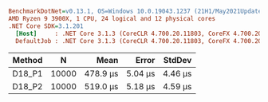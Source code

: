 ``` ini

BenchmarkDotNet=v0.13.1, OS=Windows 10.0.19043.1237 (21H1/May2021Update)
AMD Ryzen 9 3900X, 1 CPU, 24 logical and 12 physical cores
.NET Core SDK=3.1.201
  [Host]     : .NET Core 3.1.3 (CoreCLR 4.700.20.11803, CoreFX 4.700.20.12001), X64 RyuJIT
  DefaultJob : .NET Core 3.1.3 (CoreCLR 4.700.20.11803, CoreFX 4.700.20.12001), X64 RyuJIT


```
| Method |     N |     Mean |   Error |  StdDev |
|------- |------ |---------:|--------:|--------:|
| D18_P1 | 10000 | 478.9 μs | 5.04 μs | 4.46 μs |
| D18_P2 | 10000 | 519.0 μs | 5.18 μs | 4.59 μs |
